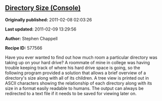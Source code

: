 ## [Directory Size (Console)](https://code.activestate.com/recipes/577566-directory-size-console)

**Originally published:** 2011-02-08 02:03:26

**Last updated:** 2011-02-09 13:29:56

**Author:** Stephen Chappell

**Recipe ID:** 577566

Have you ever wanted to find out how much room a particular directory was taking up on your hard drive? A roommate of mine in college was having trouble keeping track of where his hard drive space is going, so the following program provided a solution that allows a brief overview of a directory's size along with all of its children. A tree view is printed out in ASCII characters showing the relationship of each directory along with its size in a format easily readable to humans. The output can always be redirected to a text file if it needs to be saved for viewing later on.
